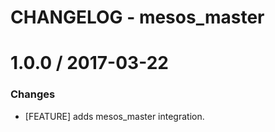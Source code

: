 # CHANGELOG - mesos_master

1.0.0 / 2017-03-22
==================

### Changes

* [FEATURE] adds mesos_master integration.
